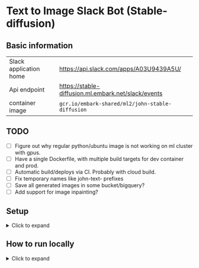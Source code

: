 # Text to Image Slack Bot (Stable-diffusion)

## Basic information
|   |   |
|---|---|
|Slack application home|https://api.slack.com/apps/A03U9439A5U/|
|Api endpoint|https://stable-diffusion.ml.embark.net/slack/events|
|container image|`gcr.io/embark-shared/ml2/john-stable-diffusion`|

## TODO
- [ ] Figure out why regular python/ubuntu image is not working on ml cluster with gpus.
- [ ] Have a single Dockerfile, with multiple build targets for dev container and prod.
- [ ] Automatic build/deploys via CI. Probably with cloud build.
- [ ] Fix temporary names like john-text- prefixes
- [ ] Save all generated images in some bucket/bigquery?
- [ ] Add support for image inpainting?

## Setup
<details>
<summary>Click to expand</summary>

### Local environment secrets
Put secrets in `.envrc`, they will be automatically loaded by `direnv`.

### Create secrets
```bash
gcloud secrets create john-test-slack-bot-token
gcloud secrets create john-test-slack-signing-secret
```

### Update secret versions
```bash
echo -n $SLACK_BOT_TOKEN | gcloud secrets versions add john-test-slack-bot-token --data-file=-
echo -n $SLACK_SIGNING_SECRET | gcloud secrets versions add john-test-slack-signing-secret --data-file=-
```

### Allow default service account to access secrets
```bash
gcloud secrets add-iam-policy-binding john-test-slack-bot-token \
   --role roles/secretmanager.secretAccessor \
   --member serviceAccount:153639231195-compute@developer.gserviceaccount.com

gcloud secrets add-iam-policy-binding john-test-slack-signing-secret \
   --role roles/secretmanager.secretAccessor \
   --member serviceAccount:153639231195-compute@developer.gserviceaccount.com
```

</details>

## How to run locally
<details>
<summary>Click to expand</summary>

1. ```bash
   python -m src.app
   ```
2. ```bash
   # ngrok config add-authtoken <token>

   ngrok http 3000
   ```
3. Update request url for event subscription: https://api.slack.com/apps/A03U9439A5U/event-subscriptions?

</details>
